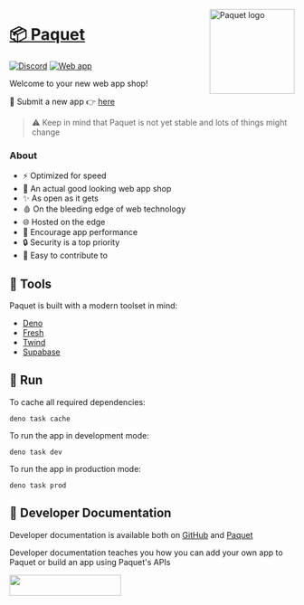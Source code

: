 <img
	align="right"
	src="/resources/rounded-logo.png"
	alt="Paquet logo"
	height="150px"
/>

# [📦 Paquet](https://paquet.shop)

[![Discord](https://img.shields.io/badge/discord-join-success?style=for-the-badge&logo=discord)](https://discord.paquet.shop)
[![Web app](https://img.shields.io/website?style=for-the-badge&label=Web%20app&url=https%3A%2F%2Fpaquet.shop)](https://paquet.shop)

Welcome to your new web app shop!

👋 Submit a new app 👉 [here](https://github.com/fructoland/paquet/issues/new?labels=new+app&template=app-request.md&title=)

> ⚠ Keep in mind that Paquet is not yet stable and lots of things might change

### About
* ⚡ Optimized for speed
* 💄 An actual good looking web app shop
* ✨ As open as it gets
* 🩸 On the bleeding edge of web technology
* 🌐 Hosted on the edge
* 🚀 Encourage app performance
* 🔒 Security is a top priority
* 🎈 Easy to contribute to

## 🧰 Tools
Paquet is built with a modern toolset in mind:
- [Deno](https://deno.land)
- [Fresh](https://fresh.deno.dev)
- [Twind](https://twind.dev)
- [Supabase](https://supabase.com)

## 🔨 Run
To cache all required dependencies:
```
deno task cache
```
To run the app in development mode:
```
deno task dev
```
To run the app in production mode:
```
deno task prod
```

## 📄 Developer Documentation

Developer documentation is available both on [GitHub](/docs/getting-started.md) and
[Paquet](https://paquet.shop/docs/getting-started)

Developer documentation teaches you how you can add your own app to Paquet or build an app using Paquet's APIs

<a href="https://fresh.deno.dev" aria-label="Made with Fresh"><picture><source srcset="https://fresh.deno.dev/fresh-badge-dark.svg" media="(prefers-color-scheme: dark)"/><img width="197" height="37" src="https://fresh.deno.dev/fresh-badge.svg"/></picture></a>
